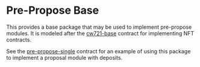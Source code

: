 # Pre-Propose Base

This provides a base package that may be used to implement pre-propose
modules. It is modeled after the
[cw721-base](https://github.com/CosmWasm/cw-nfts/tree/27ffdc6c24c2d173be6c677d04bec1420191184d/contracts/cw721-base)
contract for implementing NFT contracts.

See the
[pre-propose-single](../../contracts/dao/pre-propose/cwd-pre-propose-single)
contract for an example of using this package to implement a proposal
module with deposits.
